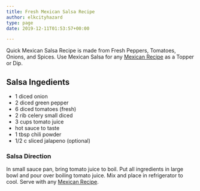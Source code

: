 ```yaml
---
title: Fresh Mexican Salsa Recipe
author: elkcityhazard
type: page
date: 2019-12-11T01:53:57+00:00

---
```

Quick Mexican Salsa Recipe is made from Fresh Peppers, Tomatoes, Onions, and Spices. Use Mexican Salsa for any [Mexican Recipe][1] as a Topper or Dip.

## Salsa Ingedients

  * 1 diced onion
  * 2 diced green pepper
  * 6 diced tomatoes (fresh)
  * 2 rib celery small diced
  * 3 cups tomato juice
  * hot sauce to taste
  * 1 tbsp chili powder
  * 1/2 c sliced jalapeno (optional)

### Salsa Direction

In small sauce pan, bring tomato juice to boil. Put all ingredients in large bowl and pour over boiling tomato juice. Mix and place in refrigerator to cool. Serve with any [Mexican Recipe][1].

 [1]: /wordpress/easy-mexican-recipes/